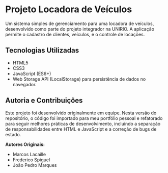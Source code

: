 # Projeto Locadora de Veículos

Um sistema simples de gerenciamento para uma locadora de veículos, desenvolvido como parte do projeto integrador na UNIRIO. A aplicação permite o cadastro de clientes, veículos, e o controle de locações.

## Tecnologias Utilizadas
* HTML5
* CSS3
* JavaScript (ES6+)
* Web Storage API (LocalStorage) para persistência de dados no navegador.

## Autoria e Contribuições

Este projeto foi desenvolvido originalmente em equipe. Nesta versão do repositório, o código foi importado para meu portfólio pessoal e refatorado para seguir melhores práticas de desenvolvimento, incluindo a separação de responsabilidades entre HTML e JavaScript e a correção de bugs de estado.

**Autores Originais:**
* Marcos Lacaille	
* Frederico Spiguel
* João Pedro Marques